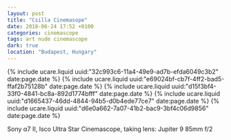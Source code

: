 ```yaml
---
layout: post
title: "Csilla Cinemasope"
date: 2018-06-24 17:52 +0100
categories: cinemascope
tags: art nude cinemascope
dark: true
location: "Budapest, Hungary"
---
```


{% include ucare.liquid uuid:"32c993c6-11a4-49e9-ad7b-efda6049c3b2" date:page.date %}
{% include ucare.liquid uuid:"e69024bf-cb7f-4ff2-bad5-ffaf2b75128b" date:page.date %}
{% include ucare.liquid uuid:"d15f3bf4-33f0-4841-bc8a-892d1774bfff" date:page.date %}
{% include ucare.liquid uuid:"d1665437-46dd-4844-94b5-d0b4ede77ce7" date:page.date %}
{% include ucare.liquid uuid:"d6e0a662-7a07-41b2-bac9-3bf4c06d9856" date:page.date %}

Sony α7 II, Isco Ultra Star Cinemascope, taking lens: Jupiter 9 85mm f/2